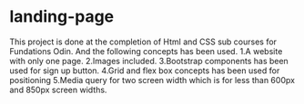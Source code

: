 # landing-page
This project is done at the completion of Html and CSS sub courses for Fundations
Odin. And the following concepts has been used.
1.A website with only one page.
2.Images included.
3.Bootstrap components has been used for
  sign up button.
4.Grid and flex box concepts has been used
  for positioning
5.Media query for two screen width which is for 
  less than 600px and 850px screen widths.